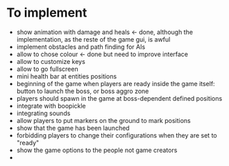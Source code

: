 # To implement

- show animation with damage and heals <- done, although the implementation, as the reste of the game gui, is awful
- implement obstacles and path finding for AIs
- allow to chose colour <- done but need to improve interface
- allow to customize keys
- allow to go fullscreen
- mini health bar at entities positions
- beginning of the game when players are ready inside the game itself: button to launch the boss, or boss aggro zone
- players should spawn in the game at boss-dependent defined positions
- integrate with boopickle
- integrating sounds
- allow players to put markers on the ground to mark positions
- show that the game has been launched
- forbidding players to change their configurations when they are set to "ready"
- show the game options to the people not game creators
- 
